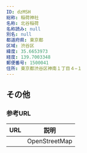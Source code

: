 ```yaml
---
ID: dzMSH
総称: 稲荷神社
名称: 北谷稲荷
名称読み: null
別名: null
都道府県: 東京都
区域: 渋谷区
緯度: 35.6653973
経度: 139.7003348
郵便番号: 1500041
住所: 東京都渋谷区神南１丁目４−１
---
```


## その他

### 参考URL

| URL | 説明          |
| --- | ------------- |
|     | OpenStreetMap |
